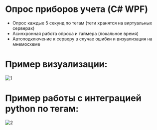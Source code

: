# Опрос приборов учета (C# WPF)
- Опрос каждые 5 секунд по тегам (теги хранятся на виртуальных серверах)
- Асинхронная работа опроса и таймера (локальное время)
- Автоподключение к серверу в случае ошибки и визуализация на мнемосхеме
# Пример визуализации:
![1](https://github.com/user-attachments/assets/0431019d-ccf6-4b2e-bd65-d82ff45abcb0)
# Пример работы с интеграцией python по тегам:
![2](https://github.com/user-attachments/assets/d292e4b6-504f-4e14-bcc3-b800a14fbc7b)
